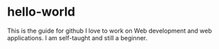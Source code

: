 # hello-world
This is the guide for github
I love to work on Web development and web applications. I am self-taught and still a beginner.
